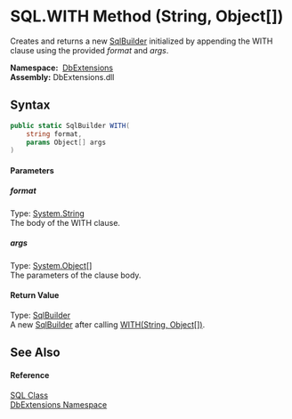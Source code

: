 SQL.WITH Method (String, Object[])
==================================
Creates and returns a new [SqlBuilder][1] initialized by appending the WITH clause using the provided *format* and *args*.

  **Namespace:**  [DbExtensions][2]  
  **Assembly:** DbExtensions.dll

Syntax
------

```csharp
public static SqlBuilder WITH(
	string format,
	params Object[] args
)
```

#### Parameters

##### *format*
Type: [System.String][3]  
The body of the WITH clause.

##### *args*
Type: [System.Object][4][]  
The parameters of the clause body.

#### Return Value
Type: [SqlBuilder][1]  
 A new [SqlBuilder][1] after calling [WITH(String, Object[])][5]. 

See Also
--------

#### Reference
[SQL Class][6]  
[DbExtensions Namespace][2]  

[1]: ../SqlBuilder/README.md
[2]: ../README.md
[3]: https://docs.microsoft.com/dotnet/api/system.string
[4]: https://docs.microsoft.com/dotnet/api/system.object
[5]: ../SqlBuilder/WITH_2.md
[6]: README.md